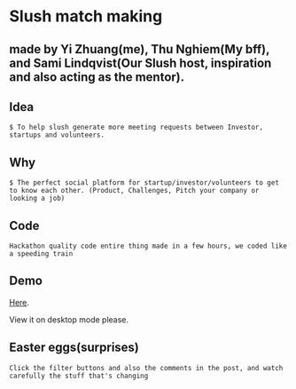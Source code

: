 # Slush match making

## made by Yi Zhuang(me), Thu Nghiem(My bff), and Sami Lindqvist(Our Slush host, inspiration and also acting as the mentor).

## Idea

```
$ To help slush generate more meeting requests between Investor, startups and volunteers.
```

## Why

```
$ The perfect social platform for startup/investor/volunteers to get to know each other. (Product, Challenges, Pitch your company or looking a job)
```

## Code

`Hackathon quality code entire thing made in a few hours, we coded like a speeding train`


## Demo

[Here](http://match-making-slush-2018.surge.sh/).

View it on desktop mode please.

## Easter eggs(surprises)

`Click the filter buttons and also the comments in the post, and watch carefully the stuff that's changing`
